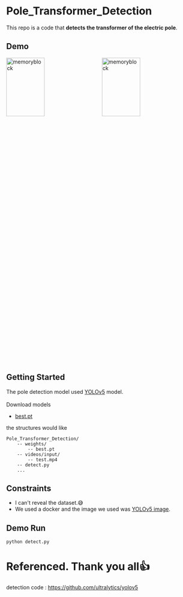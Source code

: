 # Pole_Transformer_Detection

This repo is a code that **detects the transformer of the electric pole**.
## Demo
<p align="left"><img src="./demo/demo1.gif" width="45%" height="20%" title="70px" alt="memoryblock">　　<img src="./demo/demo2.gif" width="45%" height="20%" title="70px" alt="memoryblock"></p><br>

## Getting Started
The pole detection model used [YOLOv5](https://github.com/ultralytics/yolov5) model.<br>
<br>
Download models<br>

* [best.pt](https://drive.google.com/file/d/1NWroUnxU6QdilEsVh1pZOELQg7E0Y2e9/view?usp=sharing)<br>

the structures would like
```
Pole_Transformer_Detection/
    -- weights/
        -- best.pt
    -- videos/input/
        -- test.mp4
    -- detect.py
    ...
```

## Constraints
* I can't reveal the dataset.:sweat_smile:<br>
* We used a docker and the image we used was [YOLOv5 image](https://hub.docker.com/r/ultralytics/yolov5).<br>


## Demo Run
```Shell
python detect.py
```

# Referenced. Thank you all:+1:
detection code : https://github.com/ultralytics/yolov5<br>
